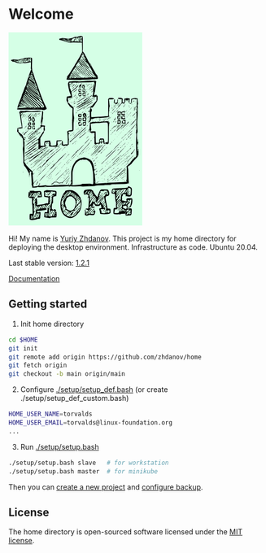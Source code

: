 # Welcome

![](https://raw.githubusercontent.com/zhdanov/home/main/Pictures/logo/logo-readme.png)

Hi! My name is [Yuriy Zhdanov](https://jupiter.solutions/). This project is my home directory for deploying the desktop environment. Infrastructure as code. Ubuntu 20.04.

Last stable version: [1.2.1](https://github.com/zhdanov/home/releases/tag/1.2.1)

[Documentation](https://jupiter.solutions/home/docs/)

## Getting started
1. Init home directory
```bash
cd $HOME
git init
git remote add origin https://github.com/zhdanov/home
git fetch origin
git checkout -b main origin/main
```
2. Configure [./setup/setup_def.bash](https://github.com/zhdanov/home/blob/main/setup/setup_def.bash) (or create ./setup/setup_def_custom.bash)
```bash
HOME_USER_NAME=torvalds
HOME_USER_EMAIL=torvalds@linux-foundation.org
...
```
3. Run [./setup/setup.bash](https://github.com/zhdanov/home/blob/main/setup/setup.bash)
```bash
./setup/setup.bash slave   # for workstation
./setup/setup.bash master  # for minikube
```

Then you can [create a new project](https://jupiter.solutions/home/docs/how-to/how-to-create-a-new-project/) and [configure backup](https://jupiter.solutions/home/docs/backup/).

## License
The home directory is open-sourced software licensed under the [MIT license](https://opensource.org/licenses/MIT).
